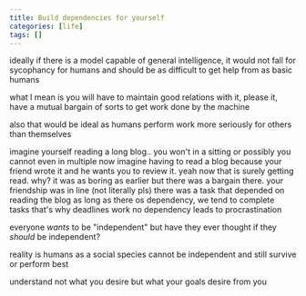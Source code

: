 ```yaml
---
title: Build dependencies for yourself
categories: [life]
tags: []
---
```


ideally if there is a model capable of general intelligence, it would not fall for sycophancy for humans and should be as difficult to get help from as basic humans

what I mean is you will have to maintain good relations with it, please it, have a mutual bargain of sorts to get work done by the machine

also that would be ideal as humans perform work more seriously for others than themselves

imagine yourself reading a long blog.. you won't in a sitting or possibly you cannot even in multiple
now imagine having to read a blog because your friend wrote it and he wants you to review it. yeah now that is surely getting read. why? it was as boring as earlier but there was a bargain there. your friendship was in line (not literally pls)
there was a task that depended on reading the blog
as long as there os dependency, we tend to complete tasks
that's why deadlines work
no dependency leads to procrastination

everyone _wants_ to be "independent" but have they ever thought if they _should_ be independent?

reality is humans as a social species cannot be independent and still survive or perform best

understand not what you desire but what your goals desire from you